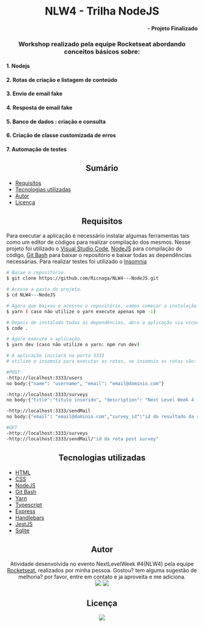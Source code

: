 # <div align="center"> NLW4 - Trilha NodeJS </div>

#### <div align="right">- Projeto Finalizado <div>

### <div align="center"> Workshop realizado pela equipe Rocketseat abordando conceitos básicos sobre: </div>

#### 1. Nodejs
#### 2. Rotas de criação e listagem de conteúdo
#### 3. Envio de email fake
#### 4. Resposta de email fake
#### 5. Banco de dados : criação e consulta
#### 6. Criação de classe customizada de erros
#### 7. Automação de testes


## <div align="center"> Sumário </div>
<!--ts-->
   - [Requisitos](#<div-align="center">Requisitos</div>)
   - [Tecnologias utilizadas](#<div-align="center">Tecnologias-utilizadas</div>)
   - [Autor](#<div-align="center">Autor</div>)
   - [Licença](#<div-align="center">Licença</div>)
<!--te-->
## <div align="center">Requisitos</div>
Para executar a aplicação é necessário instalar algumas ferramentas tais como um editor de códigos para realizar compilação dos mesmos. Nesse projeto foi utilizado o [Visual Studio Code](https://code.visualstudio.com/), [NodeJS](https://nodejs.org/en/) para compilação do código, [Git Bash](https://gitforwindows.org/) para baixar o repositório e baixar todas as dependências necessárias. Para realizar testes foi utilizado o [Insomnia](https://insomnia.rest/download/)

```bash
# Baixe o repositório.
$ git clone https://github.com/Ricnaga/NLW4---NodeJS.git

# Acesse a pasta do projeto.
$ cd NLW4---NodeJS

# Agora que baixou e acessou o repositório, vamos começar a instalação das dependências.
$ yarn ( caso não utilize o yarn execute apenas npm -i)

# Depois de instalado todas as dependências, abra a aplicação via vscode
$ code .

# Agore execute a aplicação.
$ yarn dev (caso não utilize o yarn: npm run dev)

# A aplicação iniciará na porta 3333 
# utilize o insomnia para executar as rotas, no insomnia as rotas são:

#POST:
-http://localhost:3333/users
no body:{"name": "username", "email": "email@dominio.com"}

-http://localhost:3333/surveys
no body:{"title":"titulo inserido", "description": "Next Level Week 4 - 2021"}

-http://localhost:3333/sendMail
no body:{"email": "email@dominio.com","survey_id":"id do resultado da rota acima"}

#GET
-http://localhost:3333/surveys
-http://localhost:3333/sendMail/"id da rota post survey"
```

##  <div align="center">Tecnologias utilizadas</div>
- [HTML](https://www.w3.org/HTML)
- [CSS](https://www.w3.org/Style/CSS/)
- [NodeJS](https://nodejs.org/en/)
- [Git Bash](https://gitforwindows.org/)
- [Yarn](https://yarnpkg.com/getting-started/install)
- [Typescript](https://www.typescriptlang.org/)
- [Express](https://expressjs.com/pt-br/starter/installing.html)
- [Handlebars](https://handlebarsjs.com/)
- [JestJS](https://jestjs.io/)
- [Sqlite](https://www.nodenpm.com/sqlite-async/package.html)


## <div align="center">Autor</div>
<div align="center">Atividade desenvolvida no evento NextLevelWeek #4(NLW4) pela equipe <a href="https://rocketseat.com.br/">Rocketseat</a>, realizados por minha pessoa.
Gostou? tem alguma sugestão de melhoria? por favor, entre em contato e ja aproveita e me adiciona.<br>
<a href="https://www.linkedin.com/in/ricardo-nagatomy-56553254"><img src="https://img.shields.io/badge/-RicardoNaga-blue?style=flat-square&logo=Linkedin&logoColor=white"></a>
<a href="https://app.rocketseat.com.br/me/ricardo-nagatomy-08130"><img src="https://img.shields.io/badge/-Rocketseat-000?style=flat-square&logo=&logoColor=white"></a>
</div>

## <div align="center">Licença</div>

<div align="center"> <img src="https://img.shields.io/github/license/Ricnaga/NLW4---NodeJS?style=for-the-badge"/> </div>